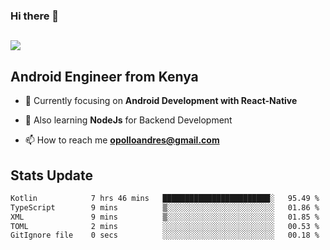 ### Hi there 👋
<h2 align="left"><img src="https://readme-typing-svg.herokuapp.com?color='blue'&lines=I'm+Andrew+Opollo😊;Welcome+to+my+Github😜"> </h2>

## Android Engineer from Kenya


- 🌱 Currently focusing on **Android Development with React-Native**

- 🔭 Also learning **NodeJs** for Backend Development

- 📫 How to reach me **opolloandres@gmail.com**


## Stats Update
<!--START_SECTION:waka-->

```txt
Kotlin            7 hrs 46 mins   ████████████████████████░   95.49 %
TypeScript        9 mins          ▒░░░░░░░░░░░░░░░░░░░░░░░░   01.86 %
XML               9 mins          ▒░░░░░░░░░░░░░░░░░░░░░░░░   01.85 %
TOML              2 mins          ░░░░░░░░░░░░░░░░░░░░░░░░░   00.53 %
GitIgnore file    0 secs          ░░░░░░░░░░░░░░░░░░░░░░░░░   00.18 %
```

<!--END_SECTION:waka-->



